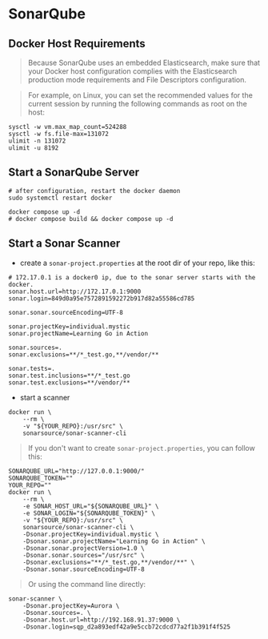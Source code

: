 # SonarQube

## Docker Host Requirements
> Because SonarQube uses an embedded Elasticsearch,
> make sure that your Docker host configuration complies with the Elasticsearch production mode requirements
> and File Descriptors configuration.

> For example, on Linux, you can set the recommended values for the current session
> by running the following commands as root on the host:

```shell
sysctl -w vm.max_map_count=524288
sysctl -w fs.file-max=131072
ulimit -n 131072
ulimit -u 8192
```

## Start a SonarQube Server

```shell
# after configuration, restart the docker daemon
sudo systemctl restart docker

docker compose up -d
# docker compose build && docker compose up -d
```

## Start a Sonar Scanner

- create a `sonar-project.properties` at the root dir of your repo, like this:
```properties
# 172.17.0.1 is a docker0 ip, due to the sonar server starts with the docker.
sonar.host.url=http://172.17.0.1:9000
sonar.login=849d0a95e7572891592272b917d82a55586cd785

sonar.sonar.sourceEncoding=UTF-8

sonar.projectKey=individual.mystic
sonar.projectName=Learning Go in Action

sonar.sources=.
sonar.exclusions=**/*_test.go,**/vendor/**

sonar.tests=.
sonar.test.inclusions=**/*_test.go
sonar.test.exclusions=**/vendor/**
```

- start a scanner
```shell
docker run \
    --rm \
    -v "${YOUR_REPO}:/usr/src" \
    sonarsource/sonar-scanner-cli
```

> If you don't want to create `sonar-project.properties`, you can follow this:
```shell
SONARQUBE_URL="http://127.0.0.1:9000/"
SONARQUBE_TOKEN=""
YOUR_REPO=""
docker run \
    --rm \
    -e SONAR_HOST_URL="${SONARQUBE_URL}" \
    -e SONAR_LOGIN="${SONARQUBE_TOKEN}" \
    -v "${YOUR_REPO}:/usr/src" \
    sonarsource/sonar-scanner-cli \
    -Dsonar.projectKey=individual.mystic \
    -Dsonar.sonar.projectName="Learning Go in Action" \
    -Dsonar.sonar.projectVersion=1.0 \
    -Dsonar.sonar.sources="/usr/src" \
    -Dsonar.exclusions="**/*_test.go,**/vendor/**" \
    -Dsonar.sonar.sourceEncoding=UTF-8
```

> Or using the command line directly:
```shell
sonar-scanner \
    -Dsonar.projectKey=Aurora \
    -Dsonar.sources=. \
    -Dsonar.host.url=http://192.168.91.37:9000 \
    -Dsonar.login=sqp_d2a893edf42a9e5ccb72cdcd77a2f1b391f4f525
```
